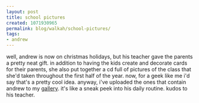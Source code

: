 ```yaml
---
layout: post
title: school pictures
created: 1071930965
permalink: blog/walkah/school-pictures/
tags:
- andrew
---
```

well, andrew is now on christmas holidays, but his teacher gave the parents a pretty neat gift. in addition to having the kids create and decorate cards for their parents, she also put together a cd full of pictures of the class that she'd taken throughout the first half of the year. now, for a geek like me i'd say that's a pretty cool idea. anyway,  i've uploaded the ones that contain andrew to my <a  href="http://gallery.walkah.net/main.php/view/family/andrew">gallery</a>. it's like a sneak peek into his daily routine. kudos to his teacher.
